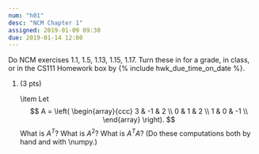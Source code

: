 ```yaml
---
num: "h01"
desc: "NCM Chapter 1"
assigned: 2019-01-09 09:30
due: 2019-01-14 12:00
---
```


Do NCM exercises 1.1, 1.5, 1.13, 1.15, 1.17.  Turn these in for a grade, in class,
or in the CS111 Homework box by {% include hwk_due_time_on_date %}.

<ol>

<li> (3 pts)

\item
Let
$$ A = \left(
\begin{array}{ccc}
3 & -1 & 2 \\ 	
0 & 1 & 2 \\ 
1 & 0 & -1 \\
\end{array} 
\right). $$
What is $A^T$?  What is $A^2$?  What is $A^TA$?
(Do these computations both by hand and with \numpy.)
</li>


</ol>
